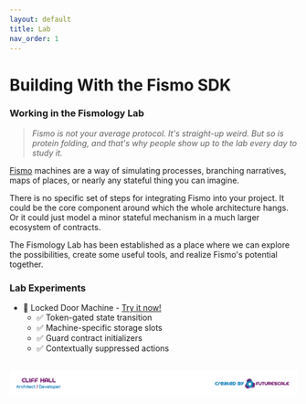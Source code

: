 ```yaml
---
layout: default
title: Lab
nav_order: 1
---
```

# Building With the Fismo SDK
### Working in the Fismology Lab
> _Fismo is not your average protocol. It's straight-up weird. But so is protein folding, and that's why people show up to the lab every day to study it._

[Fismo](https://github.com/cliffhall/Fismo) machines are a way of simulating processes, branching narratives, maps of places, or nearly any stateful thing you can imagine.

There is no specific set of steps for integrating Fismo into your project. It could be the core component around which the whole architecture hangs. Or it could just model a minor stateful mechanism in a much larger ecosystem of contracts.

The Fismology Lab has been established as a place where we can explore the possibilities, create some useful tools, and realize Fismo's potential together.

### Lab Experiments
  * 🧪 Locked Door Machine - [Try it now!](experiment/lockable-door.html)
    * ✅ Token-gated state transition
    * ✅ Machine-specific storage slots
    * ✅ Guard contract initializers
    * ✅ Contextually suppressed actions

##  [![Created by Futurescale](images/created-by.png)](https://futurescale.com)